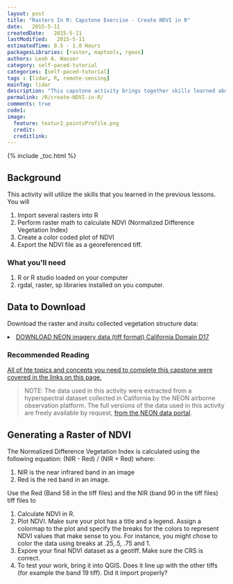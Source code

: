```yaml
---
layout: post
title: "Rasters In R: Capstone Exercise - Create NDVI in R"
date:   2015-5-11 
createdDate:   2015-5-11 
lastModified:   2015-5-11 
estimatedTime: 0.5 - 1.0 Hours
packagesLibraries: [raster, maptools, rgeos]
authors: Leah A. Wasser
category: self-paced-tutorial
categories: [self-paced-tutorial]
tags : [lidar, R, remote-sensing]
mainTag: lidar
description: "This capstone activity brings together skills learned about rasters in R, from tutorials on this site."
permalink: /R/create-NDVI-in-R/
comments: true
code1: 
image:
  feature: textur2_pointsProfile.png
  credit:
  creditlink:
---
```



{% include _toc.html %}


## Background ##
This activity will utilize the skills that you learned in the previous lessons. You will 

1. Import several rasters into R
2. Perform raster math to calculate NDVI (Normalized Difference Vegetation Index) 
3. Create a color coded plot of NDVI 
4. Export the NDVI file as a georeferenced tiff.

<div id="objectives">
<h3>What you'll need</h3>
<ol>
<li>R or R studio loaded on your computer </li>
<li>rgdal, raster, sp libraries installed on you computer.</li>
</ol>

<h2>Data to Download</h2>

Download the raster and <i>insitu</i> collected vegetation structure data:

<li><a href="{{ site.baseurl }}/data/rasterLayers_tif.zip" class="btn btn-success"> DOWNLOAD NEON imagery data (tiff format) California Domain D17</a></li>

<h3>Recommended Reading</h3>
<a href="http://neondataskills.org/Data-Workshops/NEON-lidar-Rasters-R/">All of hte topics and concepts you need to complete this capstone were covered in the links on this page.</a>
</div>

> NOTE: The data used in this activity were extracted from a hyperspectral dataset collected in California by the NEON airborne observation platform. The full versions of the data used in this activity are freely available by request, [from the NEON data portal](http://www.neonscience.org/data-resources/get-data/airborne-data "AOP data").




## Generating a Raster of NDVI 

The Normalized Difference Vegetation Index is calculated using the following equation: (NIR - Red) / (NIR + Red) where:

1. NIR is the near infrared band in an image
2. Red is the red band in an image.
 
 
Use the Red (Band 58 in the tiff files) and the NIR (band 90 in the tiff files) tiff files to 

1. Calculate NDVI in R.
2. Plot NDVI. Make sure your plot has a title and a legend. Assign a colormap to the plot and specify the breaks for the colors to represent NDVI values that make sense to you. For instance, you might chose to color the data using breaks at .25,.5, .75 and 1. 
3. Expore your final NDVI dataset as a geotiff. Make sure the CRS is correct. 
4. To test your work, bring it into QGIS. Does it line up with the other tiffs (for example the band 19 tiff). Did it import properly? 



